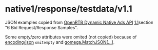 # native1/response/testdata/v1.1

JSON examples copied from [OpenRTB Dynamic Native Ads API](https://iabtechlab.com/standards/openrtb-native/) [1.1](https://iabtechlab.com/wp-content/uploads/2016/04/OpenRTB-Native-Ads-Specification-2016.pdf)section "6 Bid Request/Response Samples".

Some empty/zero attributes were omited (not copied) because of [encoding/json](https://golang.org/pkg/encoding/json/) `omitempty` and [gomega.MatchJSON(...)](http://onsi.github.io/gomega/#matchjsonjson-interface).
